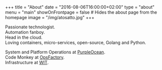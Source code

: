 +++
title = "About"
date  = "2016-08-06T16:00:00+02:00"
type  = "about"
menu  = "main"
showOnFrontpage = false # Hides the about page from the homepage
image = "/img/atosatto.jpg"
+++

Passionate technologist. <br />
Automation fanboy. <br />
Head in the cloud. <br />
Loving containers, micro-services, open-source, Golang and Python. <br />

System and Platform Operations at [PurpleOcean](http://www.purpleocean.it). <br />
Code Monkey at [OpsFactory](http://github.com/opsfactory). <br />
Infrastructure at [WIT](http://www.witapp.me/).
